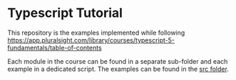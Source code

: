 # Typescript Tutorial

This repository is the examples implemented while following https://app.pluralsight.com/library/courses/typescript-5-fundamentals/table-of-contents

Each module in the course can be found in a separate sub-folder and each example in a dedicated script. The examples can be found in the [src folder](/src).